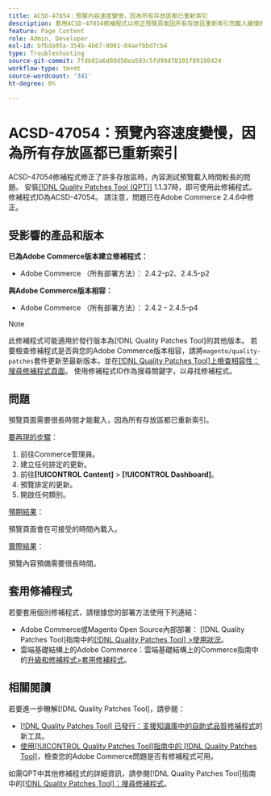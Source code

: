 ```yaml
---
title: ACSD-47054：預覽內容速度變慢，因為所有存放區都已重新索引
description: 套用ACSD-47054修補程式以修正預覽頁面因所有存放區重新索引而載入緩慢的Adobe Commerce問題。
feature: Page Content
role: Admin, Developer
exl-id: bfbda95a-354b-4b67-8081-84aefbbd7cb4
type: Troubleshooting
source-git-commit: 7fdb02a6d89d50ea593c5fd99d78101f89198424
workflow-type: tm+mt
source-wordcount: '341'
ht-degree: 0%

---
```


# ACSD-47054：預覽內容速度變慢，因為所有存放區都已重新索引

ACSD-47054修補程式修正了許多存放區時，內容測試預覽載入時間較長的問題。 安裝[[!DNL Quality Patches Tool (QPT)]](https://experienceleague.adobe.com/zh-hant/docs/commerce-operations/tools/quality-patches-tool/quality-patches-tool-to-self-serve-quality-patches) 1.1.37時，即可使用此修補程式。 修補程式ID為ACSD-47054。 請注意，問題已在Adobe Commerce 2.4.6中修正。

## 受影響的產品和版本

**已為Adobe Commerce版本建立修補程式：**

* Adobe Commerce （所有部署方法）： 2.4.2-p2、2.4.5-p2

**與Adobe Commerce版本相容：**

* Adobe Commerce （所有部署方法）： 2.4.2 - 2.4.5-p4

>[!NOTE]
>
>此修補程式可能適用於發行版本為[!DNL Quality Patches Tool]的其他版本。 若要檢查修補程式是否與您的Adobe Commerce版本相容，請將`magento/quality-patches`套件更新至最新版本，並在[[!DNL Quality Patches Tool]上檢查相容性：搜尋修補程式頁面](https://experienceleague.adobe.com/tools/commerce-quality-patches/index.html?lang=zh-Hant)。 使用修補程式ID作為搜尋關鍵字，以尋找修補程式。

## 問題

預覽頁面需要很長時間才能載入，因為所有存放區都已重新索引。

<u>要再現的步驟</u>：

1. 前往Commerce管理員。
1. 建立任何排定的更新。
1. 前往&#x200B;**[!UICONTROL Content]** > **[!UICONTROL Dashboard]**。
1. 預覽排定的更新。
1. 開啟任何類別。

<u>預期結果</u>：

預覽頁面會在可接受的時間內載入。

<u>實際結果</u>：

預覽內容預備需要很長時間。

## 套用修補程式

若要套用個別修補程式，請根據您的部署方法使用下列連結：

* Adobe Commerce或Magento Open Source內部部署： [!DNL Quality Patches Tool]指南中的[[!DNL Quality Patches Tool] >使用狀況](/help/tools/quality-patches-tool/usage.md)。
* 雲端基礎結構上的Adobe Commerce：雲端基礎結構上的Commerce指南中的[升級和修補程式>套用修補程式](https://experienceleague.adobe.com/docs/commerce-cloud-service/user-guide/develop/upgrade/apply-patches.html?lang=zh-Hant)。

## 相關閱讀

若要進一步瞭解[!DNL Quality Patches Tool]，請參閱：

* [[!DNL Quality Patches Tool] 已發行：支援知識庫中的自助式品質修補程式](https://experienceleague.adobe.com/zh-hant/docs/commerce-operations/tools/quality-patches-tool/quality-patches-tool-to-self-serve-quality-patches)的新工具。
* [使用[!UICONTROL Quality Patches Tool]指南中的 [!DNL Quality Patches Tool]](/help/tools/quality-patches-tool/patches-available-in-qpt/check-patch-for-magento-issue-with-magento-quality-patches.md)，檢查您的Adobe Commerce問題是否有修補程式可用。


如需QPT中其他修補程式的詳細資訊，請參閱[!DNL Quality Patches Tool]指南中的[[!DNL Quality Patches Tool]：搜尋修補程式](https://experienceleague.adobe.com/tools/commerce-quality-patches/index.html?lang=zh-Hant)。
